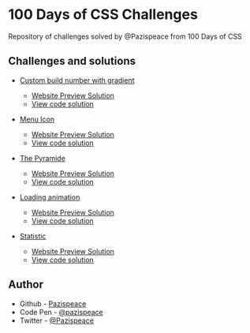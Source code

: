 # 100 Days of CSS Challenges

Repository of challenges solved by @Pazispeace from 100 Days of CSS

## Challenges and solutions

- [Custom build number with gradient](https://codepen.io/pazispeace/pen/vYjjZKX)

  - [Website Preview Solution](https://Pazispeace.github.io/100Days-Css/1-Custom-build-number)
  - [View code solution](https://github.com/Pazispeace/100Days-Css/tree/gh-pages/1-Custom-build-number)

- [Menu Icon](https://codepen.io/pazispeace/pen/BaxxZzw)

  - [Website Preview Solution](https://Pazispeace.github.io/100Days-Css/2-Menu-icon)
  - [View code solution](https://github.com/Pazispeace/100Days-Css/tree/gh-pages/2-Menu-icon)

- [The Pyramide](https://codepen.io/pazispeace/pen/LYmmLRV)

  - [Website Preview Solution](https://Pazispeace.github.io/100Days-Css/3-The-pyramide)
  - [View code solution](https://github.com/Pazispeace/100Days-Css/tree/gh-pages/3-The-pyramide)

- [Loading animation](https://codepen.io/pazispeace/pen/YzLLQGW)

  - [Website Preview Solution](https://Pazispeace.github.io/100Days-Css/4-Loading-animation)
  - [View code solution](https://github.com/Pazispeace/100Days-Css/tree/gh-pages/4-Loading-animation)

- [Statistic](https://codepen.io/pazispeace/pen/poVVwEO)

  - [Website Preview Solution](https://Pazispeace.github.io/100Days-Css/5-Statistic)
  - [View code solution](https://github.com/Pazispeace/100Days-Css/tree/gh-pages/5-Statistic)

## Author

- Github - [Pazispeace](https://github.com/Pazispeace)
- Code Pen - [@pazispeace](https://codepen.io/pazispeace)
- Twitter - [@Pazispeace](https://www.twitter.com/pazispeace)
